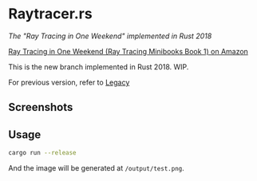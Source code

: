 # Raytracer.rs

_The "Ray Tracing in One Weekend" implemented in Rust 2018_

[Ray Tracing in One Weekend (Ray Tracing Minibooks Book 1) on Amazon](https://www.amazon.com/Ray-Tracing-Weekend-Minibooks-Book-ebook/dp/B01B5AODD8/)

This is the new branch implemented in Rust 2018. WIP.

For previous version, refer to [Legacy](https://github.com/SkyZH/raytracer.rs/tree/legacy)

## Screenshots

## Usage

```bash
cargo run --release
```

And the image will be generated at `/output/test.png`.
